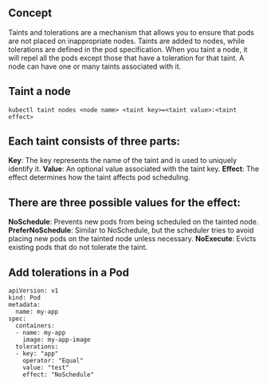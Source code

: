 ## Concept
Taints and tolerations are a mechanism that allows you to ensure that pods are not placed on inappropriate nodes. Taints are added to nodes, 
while tolerations are defined in the pod specification. When you taint a node, it will repel all the pods except those that have a toleration for that taint. 
A node can have one or many taints associated with it.

## Taint a node
```
kubectl taint nodes <node name> <taint key>=<taint value>:<taint effect>
```

## Each taint consists of three parts:

**Key**: The key represents the name of the taint and is used to uniquely identify it.
**Value**: An optional value associated with the taint key.
**Effect**: The effect determines how the taint affects pod scheduling.

## There are three possible values for the effect:

**NoSchedule**: Prevents new pods from being scheduled on the tainted node.
**PreferNoSchedule**: Similar to NoSchedule, but the scheduler tries to avoid placing new pods on the tainted node unless necessary.
**NoExecute**: Evicts existing pods that do not tolerate the taint.

## Add tolerations in a Pod
```
apiVersion: v1
kind: Pod
metadata:
  name: my-app
spec:
  containers:
  - name: my-app
    image: my-app-image
  tolerations:
  - key: "app"
    operator: "Equal"
    value: "test"
    effect: "NoSchedule"
```
